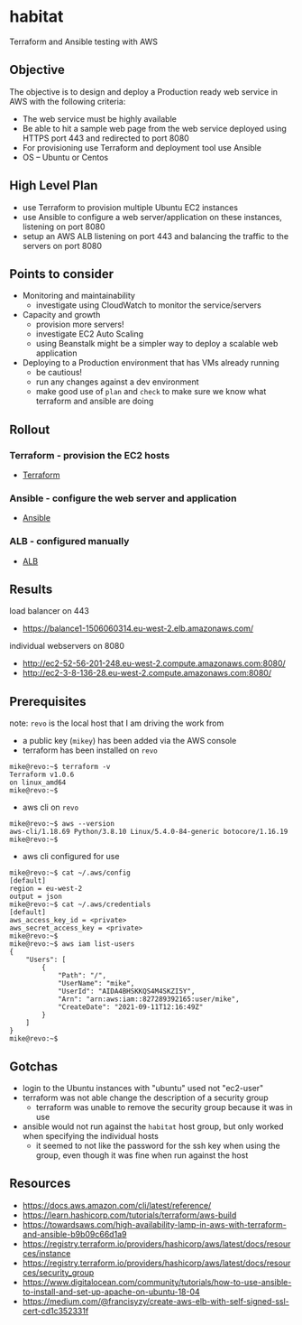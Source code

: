 # habitat
Terraform and Ansible testing with AWS

## Objective
The objective is to design and deploy a Production ready web service in AWS with the following criteria:
* The web service must be highly available
* Be able to hit a sample web page from the web service deployed using HTTPS port 443 and redirected to port 8080
* For provisioning use Terraform and deployment tool use Ansible
* OS – Ubuntu or Centos

## High Level Plan
* use Terraform to provision multiple Ubuntu EC2 instances
* use Ansible to configure a web server/application on these instances, listening on port 8080
* setup an AWS ALB listening on port 443 and balancing the traffic to the servers on port 8080

## Points to consider 
* Monitoring and maintainability
   * investigate using CloudWatch to monitor the service/servers
* Capacity and growth
   * provision more servers!
   * investigate EC2 Auto Scaling 
   * using Beanstalk might be a simpler way to deploy a scalable web application
* Deploying to a Production environment that has VMs already running
   *  be cautious! 
   *  run any changes against a dev environment
   *  make good use of `plan` and `check` to make sure we know what terraform and ansible are doing

## Rollout
### Terraform - provision the EC2 hosts
 *  [Terraform](/TERRAFORM.md)
### Ansible - configure the web server and application
 *  [Ansible](/ANSIBLE.md)
### ALB - configured manually
 *  [ALB](/ALB.md)
## Results

load balancer on 443
   * https://balance1-1506060314.eu-west-2.elb.amazonaws.com/
   
individual webservers on 8080
   * http://ec2-52-56-201-248.eu-west-2.compute.amazonaws.com:8080/
   * http://ec2-3-8-136-28.eu-west-2.compute.amazonaws.com:8080/

## Prerequisites
note:  `revo` is the local host that I am driving the work from
* a public key (`mikey`) has been added via the AWS console
* terraform has been installed on `revo`
```
mike@revo:~$ terraform -v
Terraform v1.0.6
on linux_amd64
mike@revo:~$
```
* aws cli on `revo`
```
mike@revo:~$ aws --version
aws-cli/1.18.69 Python/3.8.10 Linux/5.4.0-84-generic botocore/1.16.19
mike@revo:~$
```
* aws cli configured for use
```
mike@revo:~$ cat ~/.aws/config
[default]
region = eu-west-2
output = json
mike@revo:~$ cat ~/.aws/credentials
[default]
aws_access_key_id = <private>
aws_secret_access_key = <private>
mike@revo:~$
mike@revo:~$ aws iam list-users
{
    "Users": [
        {
            "Path": "/",
            "UserName": "mike",
            "UserId": "AIDA4BHSKKQS4M4SKZI5Y",
            "Arn": "arn:aws:iam::827289392165:user/mike",
            "CreateDate": "2021-09-11T12:16:49Z"
        }
    ]
}
mike@revo:~$
```

## Gotchas
* login to the Ubuntu instances with "ubuntu" used not "ec2-user"
* terraform was not able change the description of a security group
   * terraform was unable to remove the security group because it was in use
* ansible would not run against the `habitat` host group, but only worked when specifying the individual hosts
   * it seemed to not like the password for the ssh key when using the group, even though it was fine when run against the host

## Resources
* https://docs.aws.amazon.com/cli/latest/reference/
* https://learn.hashicorp.com/tutorials/terraform/aws-build
* https://towardsaws.com/high-availability-lamp-in-aws-with-terraform-and-ansible-b9b09c66d1a9
* https://registry.terraform.io/providers/hashicorp/aws/latest/docs/resources/instance
* https://registry.terraform.io/providers/hashicorp/aws/latest/docs/resources/security_group
* https://www.digitalocean.com/community/tutorials/how-to-use-ansible-to-install-and-set-up-apache-on-ubuntu-18-04
* https://medium.com/@francisyzy/create-aws-elb-with-self-signed-ssl-cert-cd1c352331f
